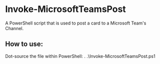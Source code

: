 # Invoke-MicrosoftTeamsPost
A PowerShell script that is used to post a card to a Microsoft Team's Channel.
## How to use:
Dot-source the file within PowerShell:
. .\Invoke-MicrosoftTeamsPost.ps1
